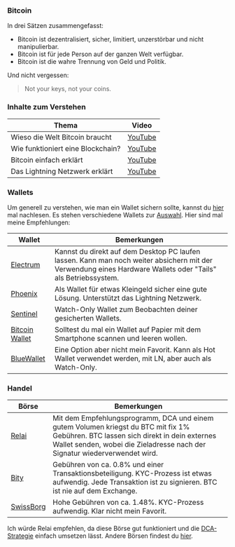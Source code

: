 ### Bitcoin
In drei Sätzen zusammengefasst:

- Bitcoin ist dezentralisiert, sicher, limitiert, unzerstörbar und nicht manipulierbar.
- Bitcoin ist für jede Person auf der ganzen Welt verfügbar.
- Bitcoin ist die wahre Trennung von Geld und Politik.

Und nicht vergessen:

> Not your keys, not your coins. 

### Inhalte zum Verstehen

| Thema | Video |
| --- | --- |
| Wieso die Welt Bitcoin braucht | [YouTube](https://www.youtube.com/watch?v=6pNgWuQDe5s) |
| Wie funktioniert eine Blockchain? | [YouTube](https://www.youtube.com/watch?v=SSo_EIwHSd4) |
| Bitcoin einfach erklärt | [YouTube](https://www.youtube.com/watch?v=s4g1XFU8Gto) |
| Das Lightning Netzwerk erklärt | [YouTube](https://www.youtube.com/watch?v=rrr_zPmEiME) |

### Wallets
Um generell zu verstehen, wie man ein Wallet sichern sollte, kannst du [hier](https://bitcoin.org/de/sichern-sie-ihre-wallet) mal nachlesen. Es stehen verschiedene Wallets zur [Auswahl](https://bitcoin.org/de/sichern-sie-ihre-wallet). Hier sind mal meine Empfehlungen:

| Wallet | Bemerkungen |
| --- | --- |
| [Electrum](https://electrum.org/#download) | Kannst du direkt auf dem Desktop PC laufen lassen. Kann man noch weiter absichern mit der Verwendung eines Hardware Wallets oder "Tails" als Betriebssystem. |
| [Phoenix](https://phoenix.acinq.co/) | Als Wallet für etwas Kleingeld sicher eine gute Lösung. Unterstützt das Lightning Netzwerk. |
| [Sentinel](https://play.google.com/store/apps/details?id=com.samourai.sentinel&pcampaignid=web_share) | Watch-Only Wallet zum Beobachten deiner gesicherten Wallets. |
| [Bitcoin Wallet](https://bitcoin.org/de/wallets/mobile/android/bitcoinwallet/ ) | Solltest du mal ein Wallet auf Papier mit dem Smartphone scannen und leeren wollen. |
| [BlueWallet](https://bluewallet.io/) | Eine Option aber nicht mein Favorit. Kann als Hot Wallet verwendet werden, mit LN, aber auch als Watch-Only. |

### Handel

| Börse | Bemerkungen |
| --- | --- |
| [Relai](https://relai.app/de/) | Mit dem Empfehlungsprogramm, DCA und einem gutem Volumen kriegst du BTC mit fix 1% Gebühren. BTC lassen sich direkt in dein externes Wallet senden, wobei die Zieladresse nach der Signatur wiederverwendet wird. |
| [Bity](https://bity.com/) | Gebühren von ca. 0.8% und einer Transaktionsbeteiligung. KYC-Prozess ist etwas aufwendig. Jede Transaktion ist zu signieren. BTC ist nie auf dem Exchange. |
| [SwissBorg](https://swissborg.com/) | Hohe Gebühren von ca. 1.48%. KYC-Prozess aufwendig. Klar nicht mein Favorit. |

Ich würde Relai empfehlen, da diese Börse gut funktioniert und die [DCA-Strategie](https://dcabtc.com/) einfach umsetzen lässt. Andere Börsen findest du [hier](https://bitcoin.org/de/boersen).
